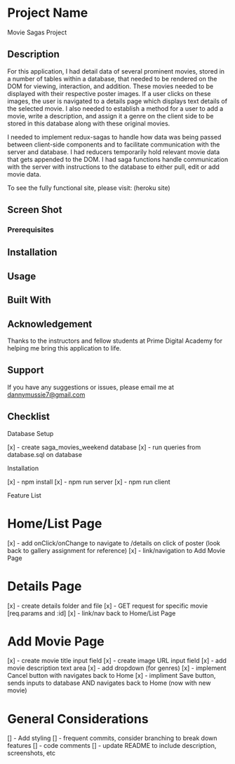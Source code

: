 # Project Name

Movie Sagas Project

## Description

For this application, I had detail data of several prominent movies, stored in a number of tables within a database, that needed to be rendered on the DOM for viewing, interaction, and addition. These movies needed to be displayed with their respective poster images. If a user clicks on these images, the user is navigated to a details page which displays text details of the selected movie. I also needed to establish a method for a user to add a movie, write a description, and assign it a genre on the client side to be stored in this database along with these original movies.

I needed to implement redux-sagas to handle how data was being passed between client-side components and to facilitate communication with the server and database. I had reducers temporarily hold relevant movie data that gets appended to the DOM. I had saga functions handle communication with the server with instructions to the database to either pull, edit or add movie data. 

To see the fully functional site, please visit: (heroku site)

## Screen Shot

### Prerequisites

## Installation

## Usage

## Built With

## Acknowledgement

Thanks to the instructors and fellow students at Prime Digital Academy for helping me bring this application to life.

## Support

If you have any suggestions or issues, please email me at dannymussie7@gmail.com

## Checklist

Database Setup

[x] - create saga_movies_weekend database
[x] - run queries from database.sql on database

Installation

[x] - npm install
[x] - npm run server
[x] - npm run client

Feature List

# Home/List Page
[x] - add onClick/onChange to navigate to /details on click of poster (look back to gallery assignment for reference)
[x] - link/navigation to Add Movie Page

# Details Page
[x] - create details folder and file
[x] - GET request for specific movie [req.params and :id] 
[x] - link/nav back to Home/List Page

# Add Movie Page
[x] - create movie title input field
[x] - create image URL input field
[x] - add movie description text area
[x] - add dropdown (for genres)
[x] - implement Cancel button with navigates back to Home
[x] - impliment Save button, sends inputs to database AND navigates back to Home (now with new movie)

# General Considerations
[] - Add styling
[] - frequent commits, consider branching to break down features
[] - code comments
[] - update README to include description, screenshots, etc
